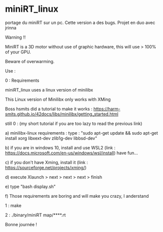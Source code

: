 # miniRT_linux
portage du miniRT sur un pc. Cette version a des bugs. Projet en duo avec jrinna

Warning !!

MiniRT is a 3D motor without use of graphic hardware, this will use > 100% of your GPU.

Beware of overwarming.

Use :

0 : Requirements

miniRT_linux uses a linux version of minilibx

This Linux version of Minilibx only works with XMing

Boss hsmits did a tutorial to make it works : https://harm-smits.github.io/42docs/libs/minilibx/getting_started.html

still 0 : (my short tutorial if you are too lazy to read the previous link)

a) minilibx-linux requirements : type : "sudo apt-get update && sudo apt-get install xorg libxext-dev zlib1g-dev libbsd-dev"

b) if you are in windows 10, install and use WSL2 (link : https://docs.microsoft.com/en-us/windows/wsl/install) have fun... 

c) if you don't have Xming, install it (link : https://sourceforge.net/projects/xming/)

d) execute Xlaunch > next > next > next > finish

e) type "bash display.sh"

f) Those requirements are boring and will make you crazy, I anderstand

1 : make

2 : ./binary/miniRT map/****.rt


Bonne journée !
